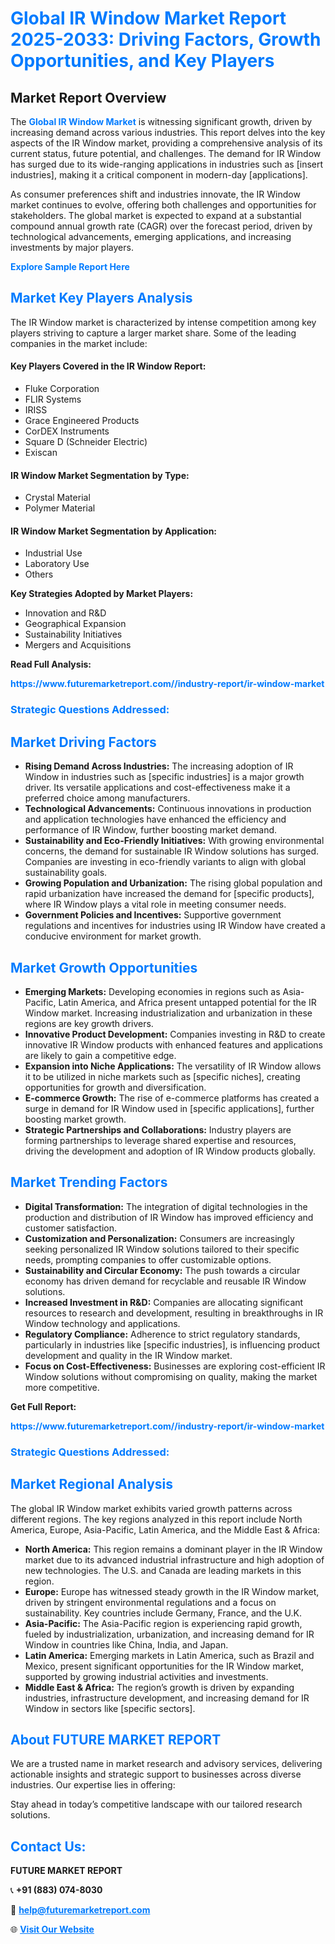 <h1 style="color: #007BFF;">Global IR Window Market Report 2025-2033: Driving Factors, Growth Opportunities, and Key Players</h1>

<section id="overview">
<h2>Market Report Overview</h2>
<p>The <a href="https://www.futuremarketreport.com//industry-report/ir-window-market" style="color: #007BFF; text-decoration: none;"><strong>Global IR Window Market</strong></a> is witnessing significant growth, driven by increasing demand across various industries. This report delves into the key aspects of the IR Window market, providing a comprehensive analysis of its current status, future potential, and challenges. The demand for IR Window has surged due to its wide-ranging applications in industries such as [insert industries], making it a critical component in modern-day [applications].</p>
<p>As consumer preferences shift and industries innovate, the IR Window market continues to evolve, offering both challenges and opportunities for stakeholders. The global market is expected to expand at a substantial compound annual growth rate (CAGR) over the forecast period, driven by technological advancements, emerging applications, and increasing investments by major players.</p>
</section>

<section id="overview">
<p><a href="https://www.futuremarketreport.com//request-sample/reportId=86950" style="color: #007BFF; text-decoration: none;"><strong>Explore Sample Report Here</strong></a></p>
</section>

<section id="key-players">
<h2 style="color: #007BFF;">Market Key Players Analysis</h2>
<p>The IR Window market is characterized by intense competition among key players striving to capture a larger market share. Some of the leading companies in the market include:</p>
<h4>Key Players Covered in the IR Window Report:</h4>
<ul><li>Fluke Corporation</li><li>FLIR Systems</li><li>IRISS</li><li>Grace Engineered Products</li><li>CorDEX Instruments</li><li>Square D (Schneider Electric)</li><li>Exiscan</li></ul>
<h4>IR Window Market Segmentation by Type:</h4>
<ul><li>Crystal Material</li><li>Polymer Material</li></ul>

<h4>IR Window Market Segmentation by Application:</h4>
<ul><li>Industrial Use</li><li>Laboratory Use</li><li>Others</li></ul>
<p><strong>Key Strategies Adopted by Market Players:</strong></p>
<ul>
<li>Innovation and R&D</li>
<li>Geographical Expansion</li>
<li>Sustainability Initiatives</li>
<li>Mergers and Acquisitions</li>
</ul>
</section>

<section>
<p><strong>Read Full Analysis: </strong></p><a href="https://www.futuremarketreport.com//industry-report/ir-window-market" style="color: #007BFF; text-decoration: none;"><strong>https://www.futuremarketreport.com//industry-report/ir-window-market</strong></a>
<h3 style="color: #007BFF;">Strategic Questions Addressed:</h3>
</section>

<section id="driving-factors">
<h2 style="color: #007BFF;">Market Driving Factors</h2>
<ul>
<li><strong>Rising Demand Across Industries:</strong> The increasing adoption of IR Window in industries such as [specific industries] is a major growth driver. Its versatile applications and cost-effectiveness make it a preferred choice among manufacturers.</li>
<li><strong>Technological Advancements:</strong> Continuous innovations in production and application technologies have enhanced the efficiency and performance of IR Window, further boosting market demand.</li>
<li><strong>Sustainability and Eco-Friendly Initiatives:</strong> With growing environmental concerns, the demand for sustainable IR Window solutions has surged. Companies are investing in eco-friendly variants to align with global sustainability goals.</li>
<li><strong>Growing Population and Urbanization:</strong> The rising global population and rapid urbanization have increased the demand for [specific products], where IR Window plays a vital role in meeting consumer needs.</li>
<li><strong>Government Policies and Incentives:</strong> Supportive government regulations and incentives for industries using IR Window have created a conducive environment for market growth.</li>
</ul>
</section>

<section id="growth-opportunities">
<h2 style="color: #007BFF;">Market Growth Opportunities</h2>
<ul>
<li><strong>Emerging Markets:</strong> Developing economies in regions such as Asia-Pacific, Latin America, and Africa present untapped potential for the IR Window market. Increasing industrialization and urbanization in these regions are key growth drivers.</li>
<li><strong>Innovative Product Development:</strong> Companies investing in R&D to create innovative IR Window products with enhanced features and applications are likely to gain a competitive edge.</li>
<li><strong>Expansion into Niche Applications:</strong> The versatility of IR Window allows it to be utilized in niche markets such as [specific niches], creating opportunities for growth and diversification.</li>
<li><strong>E-commerce Growth:</strong> The rise of e-commerce platforms has created a surge in demand for IR Window used in [specific applications], further boosting market growth.</li>
<li><strong>Strategic Partnerships and Collaborations:</strong> Industry players are forming partnerships to leverage shared expertise and resources, driving the development and adoption of IR Window products globally.</li>
</ul>
</section>

<section id="trending-factors">
<h2 style="color: #007BFF;">Market Trending Factors</h2>
<ul>
<li><strong>Digital Transformation:</strong> The integration of digital technologies in the production and distribution of IR Window has improved efficiency and customer satisfaction.</li>
<li><strong>Customization and Personalization:</strong> Consumers are increasingly seeking personalized IR Window solutions tailored to their specific needs, prompting companies to offer customizable options.</li>
<li><strong>Sustainability and Circular Economy:</strong> The push towards a circular economy has driven demand for recyclable and reusable IR Window solutions.</li>
<li><strong>Increased Investment in R&D:</strong> Companies are allocating significant resources to research and development, resulting in breakthroughs in IR Window technology and applications.</li>
<li><strong>Regulatory Compliance:</strong> Adherence to strict regulatory standards, particularly in industries like [specific industries], is influencing product development and quality in the IR Window market.</li>
<li><strong>Focus on Cost-Effectiveness:</strong> Businesses are exploring cost-efficient IR Window solutions without compromising on quality, making the market more competitive.</li>
</ul>
</section>

<section>
<p><strong>Get Full Report: </strong></p><a href="https://www.futuremarketreport.com//industry-report/ir-window-market" style="color: #007BFF; text-decoration: none;"><strong>https://www.futuremarketreport.com//industry-report/ir-window-market</strong></a>
<h3 style="color: #007BFF;">Strategic Questions Addressed:</h3>
</section>


<section id="regional-analysis">
<h2 style="color: #007BFF;">Market Regional Analysis</h2>
<p>The global IR Window market exhibits varied growth patterns across different regions. The key regions analyzed in this report include North America, Europe, Asia-Pacific, Latin America, and the Middle East & Africa:</p>
<ul>
<li><strong>North America:</strong> This region remains a dominant player in the IR Window market due to its advanced industrial infrastructure and high adoption of new technologies. The U.S. and Canada are leading markets in this region.</li>
<li><strong>Europe:</strong> Europe has witnessed steady growth in the IR Window market, driven by stringent environmental regulations and a focus on sustainability. Key countries include Germany, France, and the U.K.</li>
<li><strong>Asia-Pacific:</strong> The Asia-Pacific region is experiencing rapid growth, fueled by industrialization, urbanization, and increasing demand for IR Window in countries like China, India, and Japan.</li>
<li><strong>Latin America:</strong> Emerging markets in Latin America, such as Brazil and Mexico, present significant opportunities for the IR Window market, supported by growing industrial activities and investments.</li>
<li><strong>Middle East & Africa:</strong> The region’s growth is driven by expanding industries, infrastructure development, and increasing demand for IR Window in sectors like [specific sectors].</li>
</ul>
</section>

<footer>
<h2 style="color: #007BFF;">About FUTURE MARKET REPORT</h2>
<p>We are a trusted name in market research and advisory services, delivering actionable insights and strategic support to businesses across diverse industries. Our expertise lies in offering:</p>

<p>Stay ahead in today’s competitive landscape with our tailored research solutions.</p>

<h2 style="color: #007BFF;">Contact Us:</h2>
<p><strong>FUTURE MARKET REPORT</strong></p>
<p>📞 <strong>+91 (883) 074-8030</strong></p>
<p>📧 <strong><a href="mailto:help@futuremarketreport.com" style="color: #007BFF;">help@futuremarketreport.com</a></strong></p>
<p>🌐 <strong><a href="https://www.futuremarketreport.com/" style="color: #007BFF;">Visit Our Website</a></strong></p>
</footer>